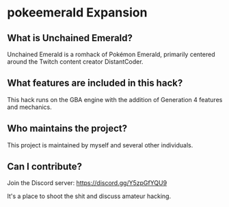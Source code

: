 # pokeemerald Expansion

## What is Unchained Emerald?

Unchained Emerald is a romhack of Pokémon Emerald, primarily centered around the Twitch content creator DistantCoder.

## What features are included in this hack?

This hack runs on the GBA engine with the addition of Generation 4 features and mechanics.

## Who maintains the project?

This project is maintained by myself and several other individuals.

## Can I contribute?

Join the Discord server: https://discord.gg/Y5zpGfYQU9

It's a place to shoot the shit and discuss amateur hacking.
